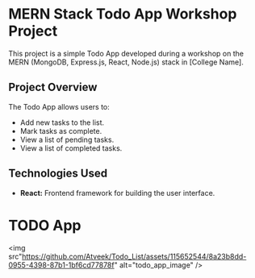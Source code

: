 # MERN Stack Todo App Workshop Project

This project is a simple Todo App developed during a workshop on the MERN (MongoDB, Express.js, React, Node.js) stack in [College Name].

## Project Overview

The Todo App allows users to:

- Add new tasks to the list.
- Mark tasks as complete.
- View a list of pending tasks.
- View a list of completed tasks.

## Technologies Used

- **React:** Frontend framework for building the user interface.

# TODO App

<img src"https://github.com/Atveek/Todo_List/assets/115652544/8a23b8dd-0955-4398-87b1-1bf6cd77878f" alt="todo_app_image" />
